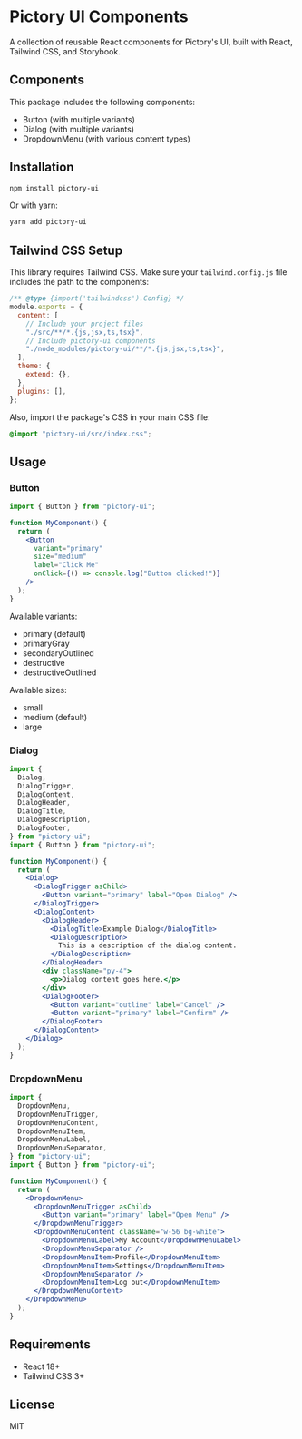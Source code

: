 # Pictory UI Components

A collection of reusable React components for Pictory's UI, built with React, Tailwind CSS, and Storybook.

## Components

This package includes the following components:

- Button (with multiple variants)
- Dialog (with multiple variants)
- DropdownMenu (with various content types)

## Installation

```bash
npm install pictory-ui
```

Or with yarn:

```bash
yarn add pictory-ui
```

## Tailwind CSS Setup

This library requires Tailwind CSS. Make sure your `tailwind.config.js` file includes the path to the components:

```js
/** @type {import('tailwindcss').Config} */
module.exports = {
  content: [
    // Include your project files
    "./src/**/*.{js,jsx,ts,tsx}",
    // Include pictory-ui components
    "./node_modules/pictory-ui/**/*.{js,jsx,ts,tsx}",
  ],
  theme: {
    extend: {},
  },
  plugins: [],
};
```

Also, import the package's CSS in your main CSS file:

```css
@import "pictory-ui/src/index.css";
```

## Usage

### Button

```jsx
import { Button } from "pictory-ui";

function MyComponent() {
  return (
    <Button
      variant="primary"
      size="medium"
      label="Click Me"
      onClick={() => console.log("Button clicked!")}
    />
  );
}
```

Available variants:

- primary (default)
- primaryGray
- secondaryOutlined
- destructive
- destructiveOutlined

Available sizes:

- small
- medium (default)
- large

### Dialog

```jsx
import {
  Dialog,
  DialogTrigger,
  DialogContent,
  DialogHeader,
  DialogTitle,
  DialogDescription,
  DialogFooter,
} from "pictory-ui";
import { Button } from "pictory-ui";

function MyComponent() {
  return (
    <Dialog>
      <DialogTrigger asChild>
        <Button variant="primary" label="Open Dialog" />
      </DialogTrigger>
      <DialogContent>
        <DialogHeader>
          <DialogTitle>Example Dialog</DialogTitle>
          <DialogDescription>
            This is a description of the dialog content.
          </DialogDescription>
        </DialogHeader>
        <div className="py-4">
          <p>Dialog content goes here.</p>
        </div>
        <DialogFooter>
          <Button variant="outline" label="Cancel" />
          <Button variant="primary" label="Confirm" />
        </DialogFooter>
      </DialogContent>
    </Dialog>
  );
}
```

### DropdownMenu

```jsx
import {
  DropdownMenu,
  DropdownMenuTrigger,
  DropdownMenuContent,
  DropdownMenuItem,
  DropdownMenuLabel,
  DropdownMenuSeparator,
} from "pictory-ui";
import { Button } from "pictory-ui";

function MyComponent() {
  return (
    <DropdownMenu>
      <DropdownMenuTrigger asChild>
        <Button variant="primary" label="Open Menu" />
      </DropdownMenuTrigger>
      <DropdownMenuContent className="w-56 bg-white">
        <DropdownMenuLabel>My Account</DropdownMenuLabel>
        <DropdownMenuSeparator />
        <DropdownMenuItem>Profile</DropdownMenuItem>
        <DropdownMenuItem>Settings</DropdownMenuItem>
        <DropdownMenuSeparator />
        <DropdownMenuItem>Log out</DropdownMenuItem>
      </DropdownMenuContent>
    </DropdownMenu>
  );
}
```

## Requirements

- React 18+
- Tailwind CSS 3+

## License

MIT

